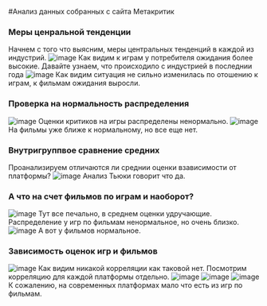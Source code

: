 #Анализ данных собранных с сайта Метакритик
### Меры ценральной тенденции
Начнем с того что выясним, меры центральных тенденций в каждой из индустрий.
![image](https://user-images.githubusercontent.com/82449566/218037155-2612cf42-f337-49b2-8fb1-29ebe7fcdebf.png)
Как видим к играм у потребителя ожидания более высокие.
Давайте узнаем, что происходило с индустрией в последнии года
![image](https://user-images.githubusercontent.com/82449566/218044030-16d821ac-1e4e-4af0-bc26-444d89d48ed7.png)
Как видим ситуация не сильно изменилась по отошению к играм, к фильмам ожидания выросли.
### Проверка на нормальность распределения
![image](https://user-images.githubusercontent.com/82449566/218045863-aba5b431-4894-4a80-a964-d5c4c3b65a73.png)
Оценки критиков на игры распределены ненормально.
![image](https://user-images.githubusercontent.com/82449566/218046060-bba1983c-0366-413e-8720-b3d07f7583e3.png)
На фильмы уже ближе к нормальному, но все еще нет.
### Внутригруппвое сравнение средних
Проанализируем отличаются ли среднии оценки взависимости от платформы?
![image](https://user-images.githubusercontent.com/82449566/218049364-ab948a08-4e1d-4b8d-ab06-c9a1579f2ecb.png)
Анализ Тьюки говорит что да.
### А что на счет фильмов по играм и наоборот?
![image](https://user-images.githubusercontent.com/82449566/218050415-5a4e7cc3-155c-4cf9-9ba8-90ccdf5bb5b6.png)
Тут все печально, в среднем оценки удручающие.
Распределение у игр по фильмам ненормальное, но очень близко.
![image](https://user-images.githubusercontent.com/82449566/218050716-38568851-fbff-4a35-9a72-2ae0d5490f88.png)
А вот у фильмов нормальное.
### Зависимость оценок игр и фильмов
![image](https://user-images.githubusercontent.com/82449566/218050980-6f634053-c05f-4c5b-8ca1-726edc96a03b.png)
Как видим никакой корреляции как таковой нет.
Посмотрим корреляцию для каждой платформы отдельно.
![image](https://user-images.githubusercontent.com/82449566/218051719-73781736-1f22-486e-a603-1996f5fefc4f.png)
![image](https://user-images.githubusercontent.com/82449566/218051802-a4565996-0c4c-4d09-8199-de3fcb5e3815.png)
![image](https://user-images.githubusercontent.com/82449566/218051941-c5a25f57-414a-4e89-86fc-d70b4f529339.png)
К сожалению, на современных платформах мало что есть из игр по фильмам.
